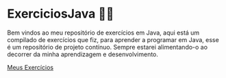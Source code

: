 # ExerciciosJava :woman_student:
Bem vindos ao meu repositório de exercícios em Java, aqui está um compilado de exercícios que fiz, para aprender a programar em Java, esse é um repositório de projeto contínuo. Sempre estarei alimentando-o ao decorrer da minha aprendizagem e desenvolvimento.

[Meus Exercícios](https://github.com/mojisilva/ExerciciosJava/tree/main/src/src/br/com/dio/Exercicios)


